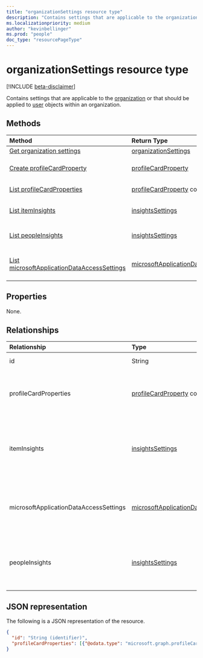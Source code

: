 ```yaml
---
title: "organizationSettings resource type"
description: "Contains settings that are applicable to the organization or the user objects within it."
ms.localizationpriority: medium
author: "kevinbellinger"
ms.prod: "people"
doc_type: "resourcePageType"
---
```


# organizationSettings resource type

[!INCLUDE [beta-disclaimer](../../includes/beta-disclaimer.md)]

Contains settings that are applicable to the [organization](organization.md) or that should be applied to [user](user.md) objects within an organization.

## Methods

| Method       | Return Type | Description |
|:-------------|:------------|:------------|
| [Get organization settings](../api/organizationsettings-get.md) | [organizationSettings](organizationsettings.md) | Read the organization settings object. |
| [Create profileCardProperty](../api/organizationsettings-post-profilecardproperties.md) | [profileCardProperty](profilecardproperty.md) | Create a new **profileCardProperty** by posting to the **profileCardProperty** object collection. |
| [List profileCardProperties](../api/organizationsettings-list-profilecardproperties.md) | [profileCardProperty](profilecardproperty.md) collection | Get a **profileCardProperty** object collection. |
| [List itemInsights](../api/organizationsettings-list-iteminsights.md) | [insightsSettings](insightssettings.md) | Get the properties of an [insightsSettings](insightssettings.md) object for displaying or returning item insights in an organization. |
| [List peopleInsights](../api/organizationsettings-list-peopleinsights.md) | [insightsSettings](insightssettings.md) | Get the properties of an [insightsSettings](insightssettings.md) object for displaying or returning people insights in an organization. |
| [List microsoftApplicationDataAccessSettings](../api/organizationsettings-list-microsoftapplicationdataaccesssettings.md) | [microsoftApplicationDataAccessSettings](microsoftapplicationdataaccesssettings.md) | Get the properties of an [microsoftApplicationDataAccessSettings](microsoftapplicationdataaccesssettings.md) object for accessing internal Office APIs from all Microsoft applications. |

## Properties

None.

## Relationships

| Relationship | Type        | Description |
|:-------------|:------------|:------------|
|id |String| Id of the settings object for the organization. |
|profileCardProperties|[profileCardProperty](profilecardproperty.md) collection| Contains a collection of the properties an administrator has defined as visible on the Microsoft 365 profile card. [Get organization settings](../api/organizationsettings-get.md) returns the properties configured for profile cards for the organization.|
|itemInsights|[insightsSettings](insightssettings.md)| Contains the properties that are configured by an administrator for the visibility of Microsoft Graph-derived insights, between a user and other items in Microsoft 365, such as documents or sites. [List itemInsights](../api/organizationsettings-list-iteminsights.md) returns the _settings_ to display or return item insights in an organization.|
|microsoftApplicationDataAccessSettings|[microsoftApplicationDataAccessSettings](../resources/microsoftapplicationdataaccesssettings.md)| Contains the properties that are configured by an administrator for the access to internal Office APIs from all Microsoft applications. [List microsoftApplicationDataAccessSettings](../api/organizationsettings-list-microsoftapplicationdataaccesssettings.md) returns the _settings_ for access to M365 APIs from all Microsoft applications. |
|peopleInsights|[insightsSettings](insightssettings.md)| Contains the properties that are configured by an administrator for the visibility of a list of people [relevant and working with](/graph/people-example#including-a-person-as-relevant-or-working-with) a user in Microsoft 365. [List peopleInsights](../api/organizationsettings-list-peopleinsights.md) returns the _settings_ to display or return people insights in an organization.|

## JSON representation

The following is a JSON representation of the resource.

<!-- {
  "blockType": "resource",
  "optionalProperties": [

  ],
  "@odata.type": "microsoft.graph.organizationSettings",
  "keyProperty": "id"
}-->

```json
{
  "id": "String (identifier)",
  "profileCardProperties": [{"@odata.type": "microsoft.graph.profileCardProperty"}]
}
```

<!-- uuid: 16cd6b66-4b1a-43a1-adaf-3a886856ed98
2019-02-04 14:57:30 UTC -->
<!-- {
  "type": "#page.annotation",
  "description": "organizationSettings resource",
  "keywords": "",
  "section": "documentation",
  "tocPath": ""
}-->


